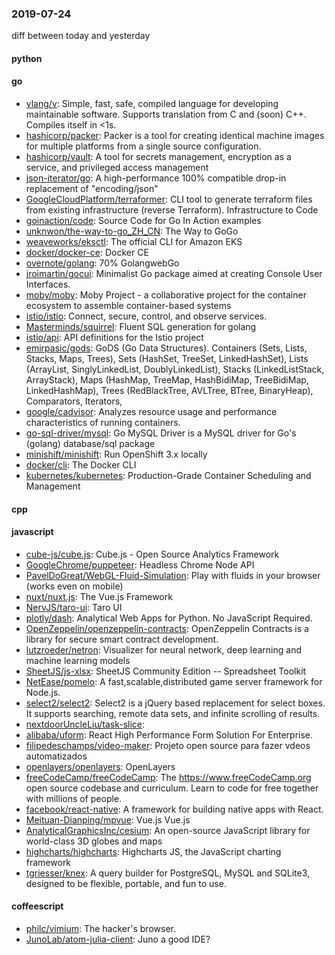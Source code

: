 ### 2019-07-24
diff between today and yesterday

#### python

#### go
* [vlang/v](https://github.com/vlang/v): Simple, fast, safe, compiled language for developing maintainable software. Supports translation from C and (soon) C++. Compiles itself in <1s.
* [hashicorp/packer](https://github.com/hashicorp/packer): Packer is a tool for creating identical machine images for multiple platforms from a single source configuration.
* [hashicorp/vault](https://github.com/hashicorp/vault): A tool for secrets management, encryption as a service, and privileged access management
* [json-iterator/go](https://github.com/json-iterator/go): A high-performance 100% compatible drop-in replacement of "encoding/json"
* [GoogleCloudPlatform/terraformer](https://github.com/GoogleCloudPlatform/terraformer): CLI tool to generate terraform files from existing infrastructure (reverse Terraform). Infrastructure to Code
* [goinaction/code](https://github.com/goinaction/code): Source Code for Go In Action examples
* [unknwon/the-way-to-go_ZH_CN](https://github.com/unknwon/the-way-to-go_ZH_CN): The Way to GoGo 
* [weaveworks/eksctl](https://github.com/weaveworks/eksctl): The official CLI for Amazon EKS
* [docker/docker-ce](https://github.com/docker/docker-ce): Docker CE
* [overnote/golang](https://github.com/overnote/golang): 70% GolangwebGo
* [jroimartin/gocui](https://github.com/jroimartin/gocui): Minimalist Go package aimed at creating Console User Interfaces.
* [moby/moby](https://github.com/moby/moby): Moby Project - a collaborative project for the container ecosystem to assemble container-based systems
* [istio/istio](https://github.com/istio/istio): Connect, secure, control, and observe services.
* [Masterminds/squirrel](https://github.com/Masterminds/squirrel): Fluent SQL generation for golang
* [istio/api](https://github.com/istio/api): API definitions for the Istio project
* [emirpasic/gods](https://github.com/emirpasic/gods): GoDS (Go Data Structures). Containers (Sets, Lists, Stacks, Maps, Trees), Sets (HashSet, TreeSet, LinkedHashSet), Lists (ArrayList, SinglyLinkedList, DoublyLinkedList), Stacks (LinkedListStack, ArrayStack), Maps (HashMap, TreeMap, HashBidiMap, TreeBidiMap, LinkedHashMap), Trees (RedBlackTree, AVLTree, BTree, BinaryHeap), Comparators, Iterators, 
* [google/cadvisor](https://github.com/google/cadvisor): Analyzes resource usage and performance characteristics of running containers.
* [go-sql-driver/mysql](https://github.com/go-sql-driver/mysql): Go MySQL Driver is a MySQL driver for Go's (golang) database/sql package
* [minishift/minishift](https://github.com/minishift/minishift): Run OpenShift 3.x locally
* [docker/cli](https://github.com/docker/cli): The Docker CLI
* [kubernetes/kubernetes](https://github.com/kubernetes/kubernetes): Production-Grade Container Scheduling and Management

#### cpp

#### javascript
* [cube-js/cube.js](https://github.com/cube-js/cube.js):  Cube.js - Open Source Analytics Framework
* [GoogleChrome/puppeteer](https://github.com/GoogleChrome/puppeteer): Headless Chrome Node API
* [PavelDoGreat/WebGL-Fluid-Simulation](https://github.com/PavelDoGreat/WebGL-Fluid-Simulation): Play with fluids in your browser (works even on mobile)
* [nuxt/nuxt.js](https://github.com/nuxt/nuxt.js): The Vue.js Framework
* [NervJS/taro-ui](https://github.com/NervJS/taro-ui):  Taro  UI 
* [plotly/dash](https://github.com/plotly/dash): Analytical Web Apps for Python. No JavaScript Required.
* [OpenZeppelin/openzeppelin-contracts](https://github.com/OpenZeppelin/openzeppelin-contracts): OpenZeppelin Contracts is a library for secure smart contract development.
* [lutzroeder/netron](https://github.com/lutzroeder/netron): Visualizer for neural network, deep learning and machine learning models
* [SheetJS/js-xlsx](https://github.com/SheetJS/js-xlsx):  SheetJS Community Edition -- Spreadsheet Toolkit
* [NetEase/pomelo](https://github.com/NetEase/pomelo): A fast,scalable,distributed game server framework for Node.js.
* [select2/select2](https://github.com/select2/select2): Select2 is a jQuery based replacement for select boxes. It supports searching, remote data sets, and infinite scrolling of results.
* [nextdoorUncleLiu/task-slice](https://github.com/nextdoorUncleLiu/task-slice): 
* [alibaba/uform](https://github.com/alibaba/uform): React High Performance Form Solution For Enterprise.
* [filipedeschamps/video-maker](https://github.com/filipedeschamps/video-maker): Projeto open source para fazer vdeos automatizados
* [openlayers/openlayers](https://github.com/openlayers/openlayers): OpenLayers
* [freeCodeCamp/freeCodeCamp](https://github.com/freeCodeCamp/freeCodeCamp): The https://www.freeCodeCamp.org open source codebase and curriculum. Learn to code for free together with millions of people.
* [facebook/react-native](https://github.com/facebook/react-native): A framework for building native apps with React.
* [Meituan-Dianping/mpvue](https://github.com/Meituan-Dianping/mpvue):  Vue.js  Vue.js 
* [AnalyticalGraphicsInc/cesium](https://github.com/AnalyticalGraphicsInc/cesium): An open-source JavaScript library for world-class 3D globes and maps 
* [highcharts/highcharts](https://github.com/highcharts/highcharts): Highcharts JS, the JavaScript charting framework
* [tgriesser/knex](https://github.com/tgriesser/knex): A query builder for PostgreSQL, MySQL and SQLite3, designed to be flexible, portable, and fun to use.

#### coffeescript
* [philc/vimium](https://github.com/philc/vimium): The hacker's browser.
* [JunoLab/atom-julia-client](https://github.com/JunoLab/atom-julia-client): Juno a good IDE?
